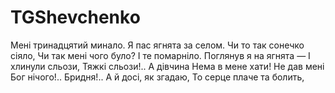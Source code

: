 # TGShevchenko

Мені тринадцятий минало.
Я пас ягнята за селом.
Чи то так сонечко сіяло,
Чи так мені чого було?
І те помарніло.
Поглянув я на ягнята —
І хлинули сльози,
Тяжкі сльози!.. А дівчина
Нема в мене хати!
Не дав мені Бог нічого!..
Бридня!.. А й досі, як згадаю,
То серце плаче та болить,

